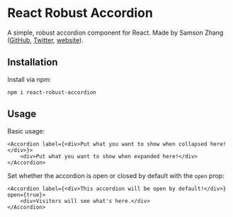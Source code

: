 # React Robust Accordion

A simple, robust accordion component for React. Made by Samson Zhang ([GitHub](https://github.com/wwsalmon), [Twitter](https://twitter.com/wwsalmon), [website](https://www.samsonzhang.com/)).

## Installation

Install via npm:

`npm i react-robust-accordion`

## Usage

Basic usage:

```
<Accordion label={<div>Put what you want to show when collapsed here!</div>}>
    <div>Put what you want to show when expanded here!</div>
</Accordion>
```

Set whether the accordion is open or closed by default with the `open` prop:

```
<Accordion label={<div>This accordion will be open by default!</div>} open={true}>
    <div>Visitors will see what's here.</div>
</Accordion>
```